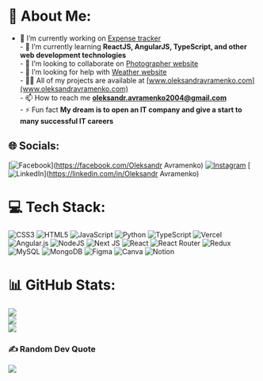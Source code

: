 # 💫 About Me:
- 🔭 I’m currently working on [Expense tracker](https://github.com/aaavramenk0/expense-tracker)<br>- 🌱 I’m currently learning **ReactJS, AngularJS, TypeScript, and other web development technologies**<br>- 👯 I’m looking to collaborate on [Photographer website](https://github.com/aaavramenk0/photographer-website)<br>- 🤝 I’m looking for help with [Weather website](https://github.com/aaavramenk0/Weather-WebApp)<br>- 👨‍💻 All of my projects are available at [www.oleksandravramenko.com](www.oleksandravramenko.com)<br>- 📫 How to reach me **oleksandr.avramenko2004@gmail.com**<br>- ⚡ Fun fact **My dream is to open an IT company and give a start to many successful IT careers**


## 🌐 Socials:
[![Facebook](https://img.shields.io/badge/Facebook-%231877F2.svg?logo=Facebook&logoColor=white)](https://facebook.com/Oleksandr Avramenko) [![Instagram](https://img.shields.io/badge/Instagram-%23E4405F.svg?logo=Instagram&logoColor=white)](https://instagram.com/_aaavramenko_) [![LinkedIn](https://img.shields.io/badge/LinkedIn-%230077B5.svg?logo=linkedin&logoColor=white)](https://linkedin.com/in/Oleksandr Avramenko) 

# 💻 Tech Stack:
![CSS3](https://img.shields.io/badge/css3-%231572B6.svg?style=flat&logo=css3&logoColor=white) ![HTML5](https://img.shields.io/badge/html5-%23E34F26.svg?style=flat&logo=html5&logoColor=white) ![JavaScript](https://img.shields.io/badge/javascript-%23323330.svg?style=flat&logo=javascript&logoColor=%23F7DF1E) ![Python](https://img.shields.io/badge/python-3670A0?style=flat&logo=python&logoColor=ffdd54) ![TypeScript](https://img.shields.io/badge/typescript-%23007ACC.svg?style=flat&logo=typescript&logoColor=white) ![Vercel](https://img.shields.io/badge/vercel-%23000000.svg?style=flat&logo=vercel&logoColor=white) ![Angular.js](https://img.shields.io/badge/angular.js-%23E23237.svg?style=flat&logo=angularjs&logoColor=white) ![NodeJS](https://img.shields.io/badge/node.js-6DA55F?style=flat&logo=node.js&logoColor=white) ![Next JS](https://img.shields.io/badge/Next-black?style=flat&logo=next.js&logoColor=white) ![React](https://img.shields.io/badge/react-%2320232a.svg?style=flat&logo=react&logoColor=%2361DAFB) ![React Router](https://img.shields.io/badge/React_Router-CA4245?style=flat&logo=react-router&logoColor=white) ![Redux](https://img.shields.io/badge/redux-%23593d88.svg?style=flat&logo=redux&logoColor=white) ![MySQL](https://img.shields.io/badge/mysql-%2300f.svg?style=flat&logo=mysql&logoColor=white) ![MongoDB](https://img.shields.io/badge/MongoDB-%234ea94b.svg?style=flat&logo=mongodb&logoColor=white) 	![Figma](https://img.shields.io/badge/figma-%23F24E1E.svg?style=flat&logo=figma&logoColor=white) ![Canva](https://img.shields.io/badge/Canva-%2300C4CC.svg?style=flat&logo=Canva&logoColor=white) ![Notion](https://img.shields.io/badge/Notion-%23000000.svg?style=flat&logo=notion&logoColor=white)
# 📊 GitHub Stats:
![](https://github-readme-stats.vercel.app/api?username=aaavramenk0&theme=gruvbox&hide_border=true&include_all_commits=false&count_private=true)<br/>
![](https://github-readme-streak-stats.herokuapp.com/?user=aaavramenk0&theme=gruvbox&hide_border=true)<br/>
![](https://github-readme-stats.vercel.app/api/top-langs/?username=aaavramenk0&theme=gruvbox&hide_border=true&include_all_commits=false&count_private=true&layout=compact)

### ✍️ Random Dev Quote
![](https://quotes-github-readme.vercel.app/api?type=horizontal&theme=radical)

<!-- Proudly created with GPRM ( https://gprm.itsvg.in ) -->
